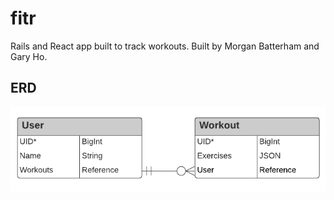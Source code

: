 # fitr

Rails and React app built to track workouts. Built by Morgan Batterham and Gary Ho.

## ERD

![Entity Relationship Diagram](fitr-erd.png)
